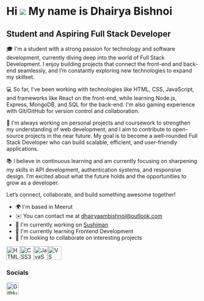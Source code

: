 Hi ![](https://user-images.githubusercontent.com/18350557/176309783-0785949b-9127-417c-8b55-ab5a4333674e.gif) My name is Dhairya Bishnoi
========================================================================================================================================

Student and Aspiring Full Stack Developer
-----------------------------------------

🎓 I'm a student with a strong passion for technology and software development, currently diving deep into the world of Full Stack Development. I enjoy building projects that connect the front-end and back-end seamlessly, and I’m constantly exploring new technologies to expand my skillset.

💻 So far, I've been working with technologies like HTML, CSS, JavaScript, and frameworks like React on the front-end, while learning Node.js, Express, MongoDB, and SQL for the back-end. I'm also gaining experience with Git/GitHub for version control and collaboration.

🚀 I'm always working on personal projects and coursework to strengthen my understanding of web development, and I aim to contribute to open-source projects in the near future. My goal is to become a well-rounded Full Stack Developer who can build scalable, efficient, and user-friendly applications.

📚 I believe in continuous learning and am currently focusing on sharpening my skills in API development, authentication systems, and responsive design. I’m excited about what the future holds and the opportunities to grow as a developer.

Let’s connect, collaborate, and build something awesome together!

* 🌍  I'm based in Meerut
* ✉️  You can contact me at [dhairyaambishnoi@outlook.com](mailto:dhairyaambishnoi@outlook.com)
* 🚀  I'm currently working on [Sushiman](http://sushiman-dhairyaambishnoi.vercel.app)
* 🧠  I'm currently learning Frontend Development
* 👥  I'm looking to collaborate on interesting projects

<p align="left">
<a href="https://developer.mozilla.org/en-US/docs/Glossary/HTML5" target="_blank" rel="noreferrer"><img src="https://raw.githubusercontent.com/danielcranney/readme-generator/main/public/icons/skills/html5-colored.svg" alt="HTML5" title="HTML5" width="36" height="36" /></a><a href="https://www.w3.org/TR/CSS/#css" target="_blank" rel="noreferrer"><img src="https://raw.githubusercontent.com/danielcranney/readme-generator/main/public/icons/skills/css3-colored.svg" alt="CSS3" title="CSS3" width="36" height="36" /></a><a href="https://developer.mozilla.org/en-US/docs/Web/JavaScript" target="_blank" rel="noreferrer"><img src="https://raw.githubusercontent.com/danielcranney/readme-generator/main/public/icons/skills/javascript-colored.svg" alt="JavaScript" title="JavaScript" width="36" height="36" /></a><a href="https://code.visualstudio.com/" target="_blank" rel="noreferrer"><img src="https://raw.githubusercontent.com/danielcranney/readme-generator/main/public/icons/skills/visualstudiocode-colored.svg" alt="VS Code" title="VS Code" width="36" height="36" /></a>
</p>

### Socials

<p align="left"> <a href="https://www.github.com/DhairyaaMBishnoi" target="_blank" rel="noreferrer"> <picture> <source media="(prefers-color-scheme: dark)" srcset="https://raw.githubusercontent.com/danielcranney/readme-generator/main/public/icons/socials/github-dark.svg" /> <source media="(prefers-color-scheme: light)" srcset="https://raw.githubusercontent.com/danielcranney/readme-generator/main/public/icons/socials/github.svg" /> <img src="https://raw.githubusercontent.com/danielcranney/readme-generator/main/public/icons/socials/github.svg" width="32" height="32" alt="GitHub" title="GitHub" /> </picture> </a></p>
